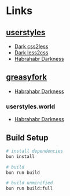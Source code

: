 # Links

## [userstyles](https://userstyles.org/users/375266)

* [Dark css2less](https://userstyles.org/styles/135580/dark-css2less)
* [Dark less2css](https://userstyles.org/styles/135582/dark-less2css)
* [Habrahabr Darkness](https://userstyles.org/styles/143612/habrahabr-darkness)

## [greasyfork](https://greasyfork.org/en/users/578390-valsaven)

* [Habrahabr Darkness](https://greasyfork.org/en/scripts/407862-habrahabr-darkness)

### userstyles.world

* [Habrahabr Darkness](https://userstyles.world/style/1807/habrahabr-darkness)

## Build Setup

``` bash
# install dependencies
bun install

# build
bun run build

# build unminified
bun run build:full
```
